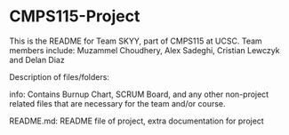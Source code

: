 CMPS115-Project
===============
This is the README for Team SKYY, part of CMPS115 at UCSC. 
Team members include: Muzammel Choudhery, Alex Sadeghi, Cristian Lewczyk and Delan Diaz

Description of files/folders:

info: Contains Burnup Chart, SCRUM Board, and any other non-project related files that are necessary for the team and/or course.

README.md: README file of project, extra documentation for project
